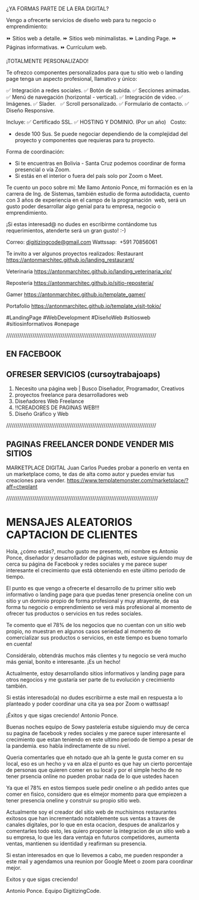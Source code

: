 ¿YA FORMAS PARTE DE LA ERA DIGITAL? 

Vengo a ofrecerte servicios de diseño web para tu negocio o emprendimiento:

⏩ Sitios web a detalle. 
⏩ Sitios web minimalistas. 
⏩ Landing Page. 
⏩ Páginas informativas. 
⏩ Currículum web. 

¡TOTALMENTE PERSONALIZADO! 

Te ofrezco componentes personalizados para que tu sitio web o landing page tenga un aspecto profesional, llamativo y único:

✅ Integración a redes sociales. 
✅ Botón de subida. 
✅ Secciones animadas. 
✅ Menú de navegación (horizontal - vertical). 
✅ Integración de video. 
✅ Imágenes. 
✅ Slader.  
✅ Scroll personalizado. 
✅ Formulario de contacto. 
✅ Diseño Responsive.  

Incluye:
✅ Certificado SSL. 
✅ HOSTING Y DOMINIO. (Por un año) 
 
Costo:
- desde 100 Sus. 
Se puede negociar dependiendo de la complejidad del proyecto y componentes que requieras para tu proyecto.

Forma de coordinación:
- Si te encuentras en Bolivia - Santa Cruz podemos coordinar de forma presencial o vía Zoom. 
- Si estás en el interior o fuera del país solo por Zoom o Meet. 

Te cuento un poco sobre mí:
Me llamo Antonio Ponce, mi formación es en la carrera de Ing. de Sistemas, también estudio de forma autodidacta, cuento con 3 años de experiencia en el campo de la programación  web, será un gusto poder desarrollar algo genial para tu empresa, negocio o emprendimiento. 

¡Si estas interesad@ no dudes en escribirme contándome tus requerimientos, atenderte será un gran gusto! :-)

Correo: digitizingcode@gmail.com
Wattssap:  +591 70856061

Te invito a ver algunos proyectos realizados:
Restaurant
https://antonmarchitec.github.io/landing_restaurant/

Veterinaria
https://antonmarchitec.github.io/landing_veterinaria_vip/

Reposteria
https://antonmarchitec.github.io/sitio-reposteria/

Gamer
https://antonmarchitec.github.io/template_gamer/

Portafolio
https://antonmarchitec.github.io/template_visit-tokio/



#LandingPage 
#WebDevelopment 
#DiseñoWeb
#sitiosweb
#sitiosinformativos
#onepage



////////////////////////////////////////////////////////////////////////////////

## EN FACEBOOK
## OFRESER SERVICIOS (cursoytrabajoaps)
1. Necesito una página web | Busco Diseñador, Programador, Creativos
2. proyectos freelance para desarrolladores web
3. Diseñadores Web Freelance
4. !!CREADORES DE PAGINAS WEB!!!
5. Diseño Gráfico y Web

////////////////////////////////////////////////////////////////////////////////

## PAGINAS FREELANCER DONDE VENDER MIS SITIOS
MARKETPLACE DIGITAL
Juan Carlos
Puedes probar a ponerlo en venta en un marketplace como, te das de alta como autor y puedes enviar tus creaciones para vender.
https://www.templatemonster.com/marketplace/?aff=ctwplant


/////////////////////////////////////////////////////////////////////////////////





# MENSAJES ALEATORIOS CAPTACION DE CLIENTES

Hola, ¿cómo estás?, mucho gusto me presento, mi nombre es Antonio Ponce, diseñador y desarrollador 
de páginas web, estuve siguiendo muy de cerca su página de Facebook y redes sociales y me 
parece super interesante el crecimiento que está obteniendo en este último periodo de tiempo. 

El punto es que vengo a ofrecerte el desarrollo de tu primer sitio web informativo 
o landing page para que puedas tener presencia oneline con un sitio y un dominio propio
de forma profesional y muy atrayente, de esa forma tu negocio o emprendimiento se verá más 
profesional al momento de ofrecer tus productos o servicios en tus redes sociales.

Te comento que el 78% de los negocios que no cuentan con un sitio web propio, no muestran en 
algunos casos seriedad al momento de comercializar sus productos o servicios, en este tiempo
 es bueno tomarlo en cuenta!

Considéralo, obtendrás muchos más clientes y tu negocio se verá mucho más genial, bonito e interesante. 
¡Es un hecho!

Actualmente, estoy desarrollando sitios informativos y landing page para otros negocios
y me gustaría ser parte de tu evolución y crecimiento también.

Si estás interesado(a) no dudes escribirme a este mail en respuesta a lo planteado
y poder coordinar una cita ya sea por Zoom o wattssap!

¡Éxitos y que sigas creciendo!
Antonio Ponce.







Buenas noches equipo de Sowy pasteleria estube siguiendo muy de cerca su pagina de 
facebook y redes sociales y me parece super interesante el crecimiento que estan teniendo
en este ultimo periodo de tiempo a pesar de la pandemia. eso habla indirectamente de su nivel.

Queria comentarles que eh notado que ah la gente le gusta comer en su local, eso es un hecho y va
en alza el punto es que hay un cierto porcentaje de personas que quieren comer en su local 
y por el simple hecho de no tener prsencia online no pueden probar nada de lo que ustedes hacen 

Ya que el 78% en estos tiempos suele pedir oneline o ah pedido antes que comer en fisico, considero 
que es elmejor momento para que empiezen a tener presencia oneline y construir su propio sitio web.

Actualmente soy el creador del sitio web de muchisimos restaurantes exitosos que han incrementado 
notablemente sus ventas a traves de canales digitales, por lo que en esta ocacion, despues de analizarlos 
y comentarles todo esto, les quiero proponer la integracion de un sitio web a su empresa, lo que
les dara ventaja en futuros competidores, aumenta ventas, mantienen su identidad y reafirman su presencia.

Si estan interesados en que lo llevemos a cabo, me pueden responder a este mail y agendamos una reunion
por Google Meet o zoom para coordinar mejor.

Exitos y que sigas creciendo!

Antonio Ponce.
Equipo DigitizingCode.
      


